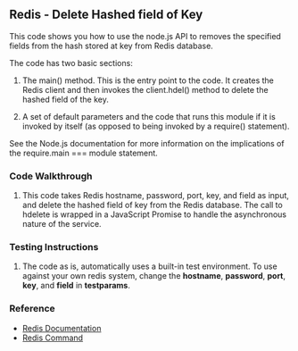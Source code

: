 ## Redis - Delete Hashed field of Key

This code shows you how to use the node.js API to removes the specified fields from the hash stored at key from Redis database. 

The code has two basic sections:

1. The main() method. This is the entry point to the code. It creates the Redis client and then invokes the client.hdel() method to delete the hashed field of the key.

2. A set of default parameters and the code that runs this module if it is invoked by itself (as opposed to being invoked by a require() statement).

See the Node.js documentation for more information on the implications of the require.main === module statement.

### Code Walkthrough
1. This code takes Redis hostname, password, port, key, and field as input, and delete the hashed field of key from the Redis database. The call to hdelete is wrapped in a JavaScript Promise to handle the asynchronous nature of the service.

### Testing Instructions
1. The code as is, automatically uses a built-in test environment. To use against your own redis system, change the **hostname**, **password**, **port**, **key**, and **field** in **testparams**.

### Reference
* [Redis Documentation](https://redis.io/)
* [Redis Command](https://redis.io/commands/)